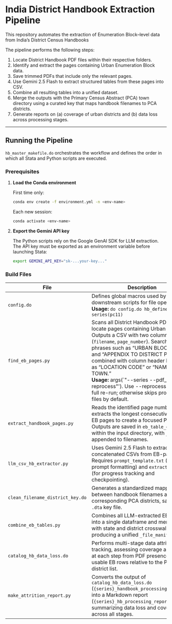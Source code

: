 # India District Handbook Extraction Pipeline

This repository automates the extraction of Enumeration Block–level data from India’s District Census Handbooks 

The pipeline performs the following steps:

1. Locate District Handbook PDF files within their respective folders.  
2. Identify and extract the pages containing Urban Enumeration Block data.  
3. Save trimmed PDFs that include only the relevant pages.  
4. Use Gemini 2.5 Flash to extract structured tables from these pages into CSV.  
5. Combine all resulting tables into a unified dataset.  
6. Merge the outputs with the Primary Census Abstract (PCA) town directory using a curated key that maps handbook filenames to PCA districts.  
7. Generate reports on (a) coverage of urban districts and (b) data loss across processing stages.

---

## Running the Pipeline

`hb_master_makefile.do` orchestrates the workflow and defines the order in which all Stata and Python scripts are executed.

### Prerequisites

1. **Load the Conda environment**

   First time only:
     ```bash
     conda env create -f environment.yml -n <env-name>
     ```
   Each new session:
     ```bash
     conda activate <env-name>
     ```

2. **Export the Gemini API key**

   The Python scripts rely on the Google GenAI SDK for LLM extraction.  
   The API key must be exported as an environment variable before launching Stata:

   ```bash
   export GEMINI_API_KEY="sk-...your-key..."

### Build Files

| File | Description |
|------|--------------|
| `config.do` | Defines global macros used by downstream scripts for file operations.<br>**Usage:** `do config.do hb_define_paths, series(pc11)` |
| `find_eb_pages.py` | Scans all District Handbook PDFs to locate pages containing Urban EB tables. Outputs a CSV with two columns (`filename`, `page_number`). Searches for phrases such as “URBAN BLOCK WISE” and “APPENDIX TO DISTRICT PRIMARY,” combined with column header hints such as “LOCATION CODE” or “NAME OF TOWN.”<br>**Usage:** args(`"--series --pdf_root --reprocess"'). Use --reprocess 1 to force full re-run; otherwise skips processed files by default.|
| `extract_handbook_pages.py` | Reads the identified page numbers and extracts the longest consecutive range of EB pages to create a focused PDF. Outputs are saved in `eb_table_extracts/` within the input directory, with `_EB` appended to filenames. |
| `llm_csv_hb_extractor.py` | Uses Gemini 2.5 Flash to extract clean, concatenated CSVs from EB-page PDFs. Requires `prompt_template.txt` (for prompt formatting) and `extract_log.csv` (for progress tracking and checkpointing). |
| `clean_filename_district_key.do` | Generates a standardized mapping between handbook filenames and corresponding PCA districts, saved as a `.dta` key file. |
| `combine_eb_tables.py` | Combines all LLM-extracted EB tables into a single dataframe  and merges them with state and district crosswalks, producing a unified `_file_manifest.csv`. |
| `catalog_hb_data_loss.do` | Performs multi-stage data attrition tracking, assessing coverage and quality at each step from PDF presence to usable EB rows relative to the PCA urban district list. |
| `make_attrition_report.py` | Converts the output of `catalog_hb_data_loss.do` (`{series}_handbook_processing_loss.dta`) into a Markdown report (`{series}_hb_processing_report.md`) summarizing data loss and coverage across all stages. |


